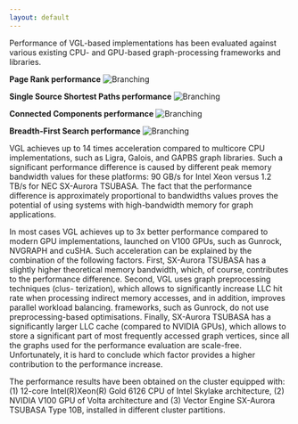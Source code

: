 ```yaml
---
layout: default
---
```


Performance of VGL-based implementations has been evaluated against various existing CPU- and GPU-based 
graph-processing frameworks and libraries.

**Page Rank performance**
![Branching]({{site.url}}/assets/img/vgl_pr_perf.png)

**Single Source Shortest Paths performance**
![Branching]({{site.url}}/assets/img/vgl_sssp_perf.png)

**Connected Components performance**
![Branching]({{site.url}}/assets/img/vgl_cc_perf.png)

**Breadth-First Search performance**
![Branching]({{site.url}}/assets/img/vgl_bfs_perf.png)

VGL achieves up to 14 times acceleration compared to multicore CPU implementations, such as 
Ligra, Galois, and GAPBS graph libraries. 
Such a significant performance difference is caused by different peak memory bandwidth values
for these platforms: 90 GB/s for Intel Xeon versus 1.2 TB/s for NEC SX-Aurora TSUBASA.
The fact that the performance difference is approximately proportional to bandwidths
values proves the potential of using systems with high-bandwidth memory for graph applications.


In most cases VGL achieves up to 3x better performance compared to modern GPU implementations, launched on V100 GPUs,
such as Gunrock, NVGRAPH and cuSHA.
Such acceleration can be explained by the combination of the following factors. 
First, SX-Aurora TSUBASA has a slightly higher theoretical memory bandwidth, which, 
of course, contributes to the performance difference. Second, VGL uses graph preprocessing 
techniques (clus- terization), which allows to significantly increase LLC hit rate 
when processing indirect memory accesses, and in addition, improves parallel workload balancing.
frameworks, such as Gunrock, do not use preprocessing-based optimisations. 
Finally, SX-Aurora TSUBASA has a significantly larger LLC cache (compared to NVIDIA GPUs), 
which allows to store a significant part of most frequently accessed graph vertices, 
since all the graphs used for the performance evaluation are scale-free. Unfortunately, 
it is hard to conclude which factor provides a higher contribution to the performance increase.


The performance results have been obtained on the cluster equipped with: 
(1) 12-core Intel(R)Xeon(R) Gold 6126 CPU of Intel Skylake architecture,
(2) NVIDIA V100 GPU of Volta architecture and (3) Vector Engine SX-Aurora TSUBASA Type 10B, 
installed in different cluster partitions. 
